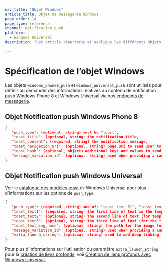 ```yaml
---
nav_title: "Objet Windows"
article_title: Objet de messagerie Windows
page_order: 14
page_type: reference
channel: Notification push
platform:
  - Windows Universal
description: "Cet article répertorie et explique les différents objets Windows utilisés chez Braze."

---
```

# Spécification de l’objet Windows

Les objets `windows_phone8_push` et `windows_universal_push` sont utilisés pour définir ou demander des informations relatives au contenu de notification push Windows Phone 8 et Windows Universal via nos [endpoints de messagerie]({{site.baseurl}}/api/endpoints/messaging).

## Objet Notification push Windows Phone 8

```json
{
   "push_type": (optional, string) must be "toast",
   "toast_title": (optional, string) the notification title,
   "toast_content": (required, string) the notification message,
   "toast_navigation_uri": (optional, string) page uri to send user to,
   "toast_hash": (optional, object) additional keys and values to send,
   "message_variation_id": (optional, string) used when providing a campaign_id to specify which message variation this message should be tracked under (must be a Windows Phone 8 Push Message)
}
```

## Objet Notification push Windows Universal

Voir le [catalogue des modèles toast][32] de Windows Universal pour plus d’informations sur les options de `push_type`.

```json
{
   "push_type": (required, string) one of: "toast_text_01", "toast_text_02", "toast_text_03", "toast_text_04", "toast_image_and_text_01", "toast_image_and_text_02", "toast_image_and_text_03", or "toast_image_and_text_04",
   "toast_text1": (required, string) the first line of text in the template,
   "toast_text2": (optional, string) the second line of text (for templates with > 1 line of text),
   "toast_text3": (optional, string) the third line of text (for the *_04 templates),
   "toast_text_img_name": (optional, string) the path for the image for the templates that include an image,
   "message_variation_id": (optional, string) used when providing a campaign_id to specify which message variation this message should be tracked under (must be a Windows Universal Push Message),
   "extra_launch_string": (optional, string) used to add deep linking functionality by passing extra values to the launch string
}
```

Pour plus d’informations sur l’utilisation du paramètre `extra_launch_string` pour la [création de liens profonds][38], voir [Création de liens profonds avec Windows Universal.][37]

[32]: https://msdn.microsoft.com/en-us/library/windows/apps/hh761494.aspx
[37]: {{site.baseurl}}/developer_guide/platform_integration_guides/windows_universal/push_notifications/integration/#step-4-deep-linking-from-push-into-your-app
[38]: {{site.baseurl}}/user_guide/personalization_and_dynamic_content/deep_linking_to_in-app_content/#what-is-deep-linking

